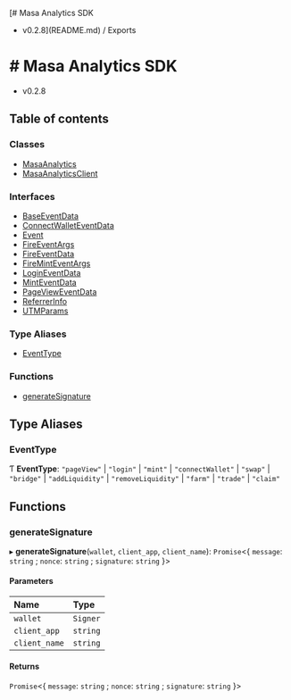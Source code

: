 [# Masa Analytics SDK
 - v0.2.8](README.md) / Exports

# # Masa Analytics SDK
 - v0.2.8

## Table of contents

### Classes

- [MasaAnalytics](classes/MasaAnalytics.md)
- [MasaAnalyticsClient](classes/MasaAnalyticsClient.md)

### Interfaces

- [BaseEventData](interfaces/BaseEventData.md)
- [ConnectWalletEventData](interfaces/ConnectWalletEventData.md)
- [Event](interfaces/Event.md)
- [FireEventArgs](interfaces/FireEventArgs.md)
- [FireEventData](interfaces/FireEventData.md)
- [FireMintEventArgs](interfaces/FireMintEventArgs.md)
- [LoginEventData](interfaces/LoginEventData.md)
- [MintEventData](interfaces/MintEventData.md)
- [PageViewEventData](interfaces/PageViewEventData.md)
- [ReferrerInfo](interfaces/ReferrerInfo.md)
- [UTMParams](interfaces/UTMParams.md)

### Type Aliases

- [EventType](modules.md#eventtype)

### Functions

- [generateSignature](modules.md#generatesignature)

## Type Aliases

### EventType

Ƭ **EventType**: ``"pageView"`` \| ``"login"`` \| ``"mint"`` \| ``"connectWallet"`` \| ``"swap"`` \| ``"bridge"`` \| ``"addLiquidity"`` \| ``"removeLiquidity"`` \| ``"farm"`` \| ``"trade"`` \| ``"claim"``

## Functions

### generateSignature

▸ **generateSignature**(`wallet`, `client_app`, `client_name`): `Promise`\<\{ `message`: `string` ; `nonce`: `string` ; `signature`: `string`  }\>

#### Parameters

| Name | Type |
| :------ | :------ |
| `wallet` | `Signer` |
| `client_app` | `string` |
| `client_name` | `string` |

#### Returns

`Promise`\<\{ `message`: `string` ; `nonce`: `string` ; `signature`: `string`  }\>
